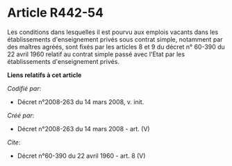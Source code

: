 # Article R442-54

Les conditions dans lesquelles il est pourvu aux emplois vacants dans les établissements d'enseignement privés sous contrat
simple, notamment par des maîtres agréés, sont fixés par les articles 8 et 9 du décret n° 60-390 du 22 avril 1960 relatif au
contrat simple passé avec l'Etat par les établissements d'enseignement privés.

**Liens relatifs à cet article**

_Codifié par_:

  - Décret n°2008-263 du 14 mars 2008, v. init.

_Créé par_:

  - Décret n°2008-263 du 14 mars 2008 - art. (V)

_Cite_:

  - Décret n°60-390 du 22 avril 1960 - art. 8 (V)
